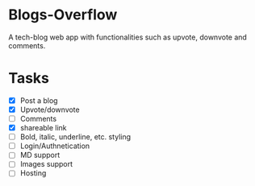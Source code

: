 # Blogs-Overflow
A tech-blog web app with functionalities such as upvote, downvote and comments.

# Tasks
- [x] Post a blog
- [x] Upvote/downvote
- [ ] Comments
- [x] shareable link
- [ ] Bold, italic, underline, etc. styling
- [ ] Login/Authnetication
- [ ] MD support
- [ ] Images support
- [ ] Hosting

